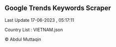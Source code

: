 

## Google Trends Keywords Scraper 
 
Last Update 17-06-2023 , 05:17:11

Country List :
VIETNAM.json



© Abdul Muttaqin 
